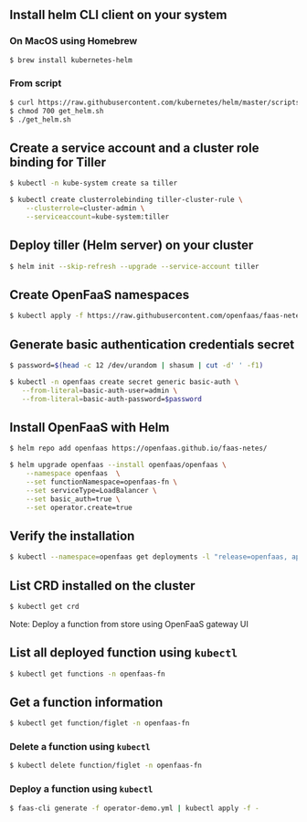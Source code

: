 ## Install helm CLI client on your system
### On MacOS using Homebrew
```sh
$ brew install kubernetes-helm
```
### From script
```sh
$ curl https://raw.githubusercontent.com/kubernetes/helm/master/scripts/get > get_helm.sh
$ chmod 700 get_helm.sh
$ ./get_helm.sh
```

## Create a service account and a cluster role binding for Tiller
```sh
$ kubectl -n kube-system create sa tiller

$ kubectl create clusterrolebinding tiller-cluster-rule \
    --clusterrole=cluster-admin \
    --serviceaccount=kube-system:tiller 
```

## Deploy tiller (Helm server) on your cluster 
```sh
$ helm init --skip-refresh --upgrade --service-account tiller
```

## Create OpenFaaS namespaces
```sh
$ kubectl apply -f https://raw.githubusercontent.com/openfaas/faas-netes/master/namespaces.yml
```

## Generate basic authentication credentials secret
```sh
$ password=$(head -c 12 /dev/urandom | shasum | cut -d' ' -f1)

$ kubectl -n openfaas create secret generic basic-auth \
   --from-literal=basic-auth-user=admin \
   --from-literal=basic-auth-password=$password
```

## Install OpenFaaS with Helm
```sh
$ helm repo add openfaas https://openfaas.github.io/faas-netes/

$ helm upgrade openfaas --install openfaas/openfaas \
    --namespace openfaas  \
    --set functionNamespace=openfaas-fn \
    --set serviceType=LoadBalancer \
    --set basic_auth=true \
    --set operator.create=true
```

## Verify the installation
```sh
$ kubectl --namespace=openfaas get deployments -l "release=openfaas, app=openfaas"
```

## List CRD installed on the cluster
```sh
$ kubectl get crd
```

Note: Deploy a function from store using OpenFaaS gateway UI

## List all deployed function using `kubectl`
```sh
$ kubectl get functions -n openfaas-fn
```

## Get a function information
```sh
$ kubectl get function/figlet -n openfaas-fn
```

### Delete a function using `kubectl` 
```sh
$ kubectl delete function/figlet -n openfaas-fn
```

### Deploy a function using `kubectl`
```sh
$ faas-cli generate -f operator-demo.yml | kubectl apply -f - 
```
